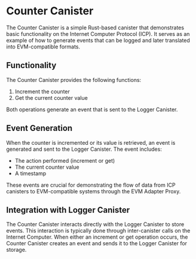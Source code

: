 # Counter Canister

The Counter Canister is a simple Rust-based canister that demonstrates basic functionality on the Internet Computer Protocol (ICP). It serves as an example of how to generate events that can be logged and later translated into EVM-compatible formats.

## Functionality

The Counter Canister provides the following functions:

1. Increment the counter
2. Get the current counter value

Both operations generate an event that is sent to the Logger Canister.

## Event Generation

When the counter is incremented or its value is retrieved, an event is generated and sent to the Logger Canister. The event includes:

- The action performed (increment or get)
- The current counter value
- A timestamp

These events are crucial for demonstrating the flow of data from ICP canisters to EVM-compatible systems through the EVM Adapter Proxy.

## Integration with Logger Canister

The Counter Canister interacts directly with the Logger Canister to store events. This interaction is typically done through inter-canister calls on the Internet Computer. When either an increment or get operation occurs, the Counter Canister creates an event and sends it to the Logger Canister for storage.
